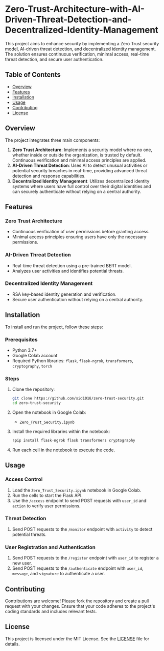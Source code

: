 # Zero-Trust-Architecture-with-AI-Driven-Threat-Detection-and-Decentralized-Identity-Management
This project aims to enhance security by implementing a Zero Trust security model, AI-driven threat detection, and decentralized identity management. The solution ensures continuous verification, minimal access, real-time threat detection, and secure user authentication.


## Table of Contents
- [Overview](#overview)
- [Features](#features)
- [Installation](#installation)
- [Usage](#usage)
- [Contributing](#contributing)
- [License](#license)

## Overview
The project integrates three main components:
1. **Zero Trust Architecture**: Implements a security model where no one, whether inside or outside the organization, is trusted by default. Continuous verification and minimal access principles are applied.
2. **AI-Driven Threat Detection**: Uses AI to detect unusual activities or potential security breaches in real-time, providing advanced threat detection and response capabilities.
3. **Decentralized Identity Management**: Utilizes decentralized identity systems where users have full control over their digital identities and can securely authenticate without relying on a central authority.

## Features
### Zero Trust Architecture
- Continuous verification of user permissions before granting access.
- Minimal access principles ensuring users have only the necessary permissions.

### AI-Driven Threat Detection
- Real-time threat detection using a pre-trained BERT model.
- Analyzes user activities and identifies potential threats.

### Decentralized Identity Management
- RSA key-based identity generation and verification.
- Secure user authentication without relying on a central authority.

## Installation
To install and run the project, follow these steps:

### Prerequisites
- Python 3.7+
- Google Colab account
- Required Python libraries: `flask`, `flask-ngrok`, `transformers`, `cryptography`, `torch`

### Steps
1. Clone the repository:
   ```sh
   git clone https://github.com/sid1018/zero-trust-security.git
   cd zero-trust-security
   ```

2. Open the notebook in Google Colab:
   - `Zero_Trust_Security.ipynb`

3. Install the required libraries within the notebook:
   ```python
   !pip install flask-ngrok flask transformers cryptography
   ```

4. Run each cell in the notebook to execute the code.

## Usage
### Access Control
1. Load the `Zero_Trust_Security.ipynb` notebook in Google Colab.
2. Run the cells to start the Flask API.
3. Use the `/access` endpoint to send POST requests with `user_id` and `action` to verify user permissions.

### Threat Detection
1. Send POST requests to the `/monitor` endpoint with `activity` to detect potential threats.

### User Registration and Authentication
1. Send POST requests to the `/register` endpoint with `user_id` to register a new user.
2. Send POST requests to the `/authenticate` endpoint with `user_id`, `message`, and `signature` to authenticate a user.

## Contributing
Contributions are welcome! Please fork the repository and create a pull request with your changes. Ensure that your code adheres to the project's coding standards and includes relevant tests.

## License
This project is licensed under the MIT License. See the [LICENSE](LICENSE) file for details.
